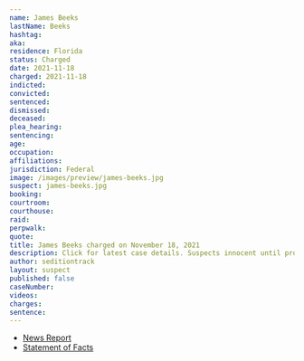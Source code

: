```yaml
---
name: James Beeks
lastName: Beeks
hashtag:
aka:
residence: Florida
status: Charged
date: 2021-11-18
charged: 2021-11-18
indicted:
convicted:
sentenced:
dismissed:
deceased:
plea_hearing:
sentencing:
age:
occupation:
affiliations:
jurisdiction: Federal
image: /images/preview/james-beeks.jpg
suspect: james-beeks.jpg
booking:
courtroom:
courthouse:
raid:
perpwalk:
quote:
title: James Beeks charged on November 18, 2021
description: Click for latest case details. Suspects innocent until proven guilty.
author: seditiontrack
layout: suspect
published: false
caseNumber:
videos:
charges:
sentence:
---
```


- [News Report]()
- [Statement of Facts](https://extremism.gwu.edu/sites/g/files/zaxdzs2191/f/James%20Beeks%20Statement%20of%20Facts.pdf)
